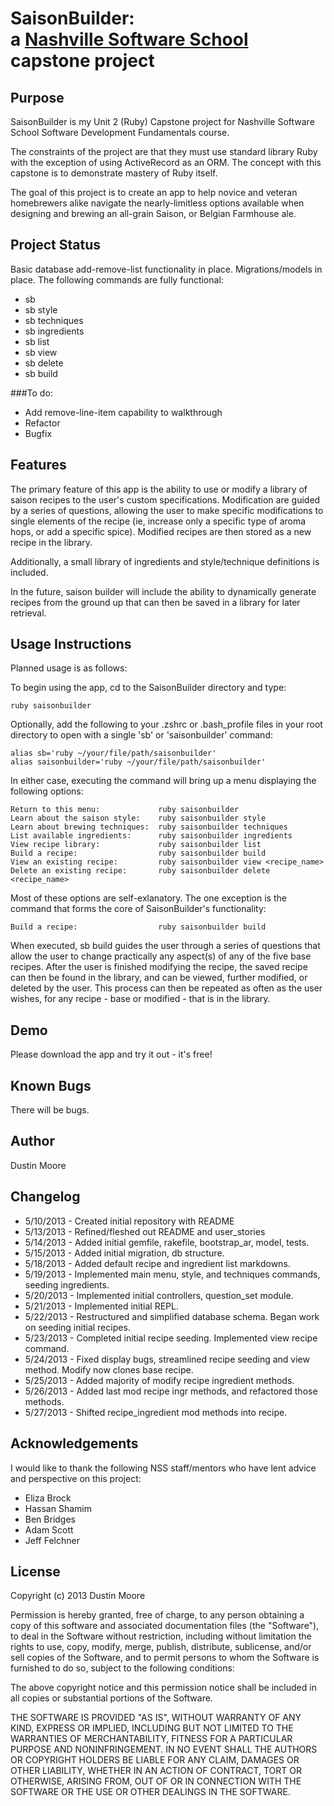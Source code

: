 SaisonBuilder:<br /> a [Nashville Software School](http://www.nashvillesoftwareschool.com) capstone project
================================================


Purpose
-------
SaisonBuilder is my Unit 2 (Ruby) Capstone project for Nashville Software School Software Development Fundamentals course.

The constraints of the project are that they must use standard library Ruby with the exception of using ActiveRecord as an ORM. The concept with this capstone is to demonstrate mastery of Ruby itself.

The goal of this project is to create an app to help novice and veteran homebrewers alike navigate the nearly-limitless options available when designing and brewing an all-grain Saison, or Belgian Farmhouse ale.

Project Status
--------------
Basic database add-remove-list functionality in place.
Migrations/models in place.
The following commands are fully functional:

* sb
* sb style
* sb techniques
* sb ingredients
* sb list
* sb view <recipe name>
* sb delete <recipe name>
* sb build

###To do:

+ Add remove-line-item capability to walkthrough
+ Refactor
+ Bugfix

Features
--------
The primary feature of this app is the ability to use or modify a library of saison recipes to the user's custom specifications. Modification are guided by a series of questions, allowing the user to make specific modifications to single elements of the recipe (ie, increase only a specific type of aroma hops, or add a specific spice). Modified recipes are then stored as a new recipe in the library.

Additionally, a small library of ingredients and style/technique definitions is included.

In the future, saison builder will include the ability to dynamically generate recipes from the ground up that can then be saved in a library for later retrieval.

Usage Instructions
------------------
Planned usage is as follows:

To begin using the app, cd to the SaisonBuilder directory and type:

    ruby saisonbuilder

Optionally, add the following to your .zshrc or .bash_profile files in your root directory to open with a single 'sb' or 'saisonbuilder' command:

    alias sb='ruby ~/your/file/path/saisonbuilder'
    alias saisonbuilder='ruby ~/your/file/path/saisonbuilder'

In either case, executing the command will bring up a menu displaying the following options:

    Return to this menu:             ruby saisonbuilder
    Learn about the saison style:    ruby saisonbuilder style
    Learn about brewing techniques:  ruby saisonbuilder techniques
    List available ingredients:      ruby saisonbuilder ingredients
    View recipe library:             ruby saisonbuilder list
    Build a recipe:                  ruby saisonbuilder build
    View an existing recipe:         ruby saisonbuilder view <recipe_name>
    Delete an existing recipe:       ruby saisonbuilder delete <recipe_name>

Most of these options are self-exlanatory. The one exception is the command that forms the core of SaisonBuilder's functionality:

    Build a recipe:                  ruby saisonbuilder build

When executed, sb build guides the user through a series of questions that allow the user to change practically any aspect(s) of any of the five base recipes. After the user is finished modifying the recipe, the saved recipe can then be found in the library, and can be viewed, further modified, or deleted by the user. This process can then be repeated as often as the user wishes, for any recipe - base or modified - that is in the library.

Demo
----
Please download the app and try it out - it's free!

Known Bugs
----------
There will be bugs.

Author
------
Dustin Moore

Changelog
---------

+ 5/10/2013 - Created initial repository with README
+ 5/13/2013 - Refined/fleshed out README and user_stories
+ 5/14/2013 - Added initial gemfile, rakefile, bootstrap_ar, model, tests.
+ 5/15/2013 - Added initial migration, db structure.
+ 5/18/2013 - Added default recipe and ingredient list markdowns.
+ 5/19/2013 - Implemented main menu, style, and techniques commands, seeding ingredients.
+ 5/20/2013 - Implemented initial controllers, question_set module.
+ 5/21/2013 - Implemented initial REPL.
+ 5/22/2013 - Restructured and simplified database schema. Began work on seeding initial recipes.
+ 5/23/2013 - Completed initial recipe seeding. Implemented view recipe command.
+ 5/24/2013 - Fixed display bugs, streamlined recipe seeding and view method. Modify now clones base recipe.
+ 5/25/2013 - Added majority of modify recipe ingredient methods.
+ 5/26/2013 - Added last mod recipe ingr methods, and refactored those methods.
+ 5/27/2013 - Shifted recipe_ingredient mod methods into recipe.

Acknowledgements
----------------

I would like to thank the following NSS staff/mentors who have lent advice and perspective on this project:

+ Eliza Brock
+ Hassan Shamim
+ Ben Bridges
+ Adam Scott
+ Jeff Felchner

License
-------
Copyright (c) 2013 Dustin Moore

Permission is hereby granted, free of charge, to any person obtaining a copy
of this software and associated documentation files (the "Software"), to deal
in the Software without restriction, including without limitation the rights
to use, copy, modify, merge, publish, distribute, sublicense, and/or sell
copies of the Software, and to permit persons to whom the Software is
furnished to do so, subject to the following conditions:

The above copyright notice and this permission notice shall be included in
all copies or substantial portions of the Software.

THE SOFTWARE IS PROVIDED "AS IS", WITHOUT WARRANTY OF ANY KIND, EXPRESS OR
IMPLIED, INCLUDING BUT NOT LIMITED TO THE WARRANTIES OF MERCHANTABILITY,
FITNESS FOR A PARTICULAR PURPOSE AND NONINFRINGEMENT. IN NO EVENT SHALL THE
AUTHORS OR COPYRIGHT HOLDERS BE LIABLE FOR ANY CLAIM, DAMAGES OR OTHER
LIABILITY, WHETHER IN AN ACTION OF CONTRACT, TORT OR OTHERWISE, ARISING FROM,
OUT OF OR IN CONNECTION WITH THE SOFTWARE OR THE USE OR OTHER DEALINGS IN
THE SOFTWARE.
